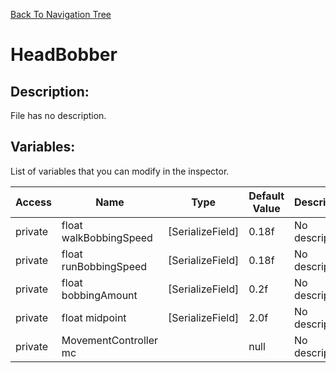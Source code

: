 [Back To Navigation Tree](https://wesleywh.github.io/githubpages/docs/navigation.html)
# HeadBobber

## Description:
File has no description.

## Variables:
List of variables that you can modify in the inspector.

|Access|Name|Type|Default Value|Description|
|---|---|---|---|---|
|private|float walkBobbingSpeed|[SerializeField]|0.18f|No description.|
|private|float runBobbingSpeed|[SerializeField]|0.18f|No description.|
|private|float bobbingAmount|[SerializeField]|0.2f|No description.|
|private|float midpoint|[SerializeField]|2.0f|No description.|
|private|MovementController mc||null|No description.|
